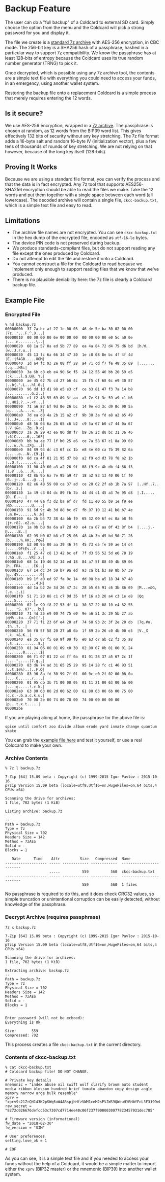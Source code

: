 # Backup Feature

The user can do a "full backup" of a Coldcard to external SD card.
Simply choose the option from the menu and
the Coldcard will pick a strong password for you and display it.

The file we create is a [standard 7z archive](https://en.wikipedia.org/wiki/7z)
with AES-256 encryption, in CBC mode. The 256-bit key is a SHA256 hash of a passphrase,
hashed in a particular way to support 7z compatibility. We know
the passphrase has at least 128-bits of entropy because the Coldcard
uses its true random number generator (TRNG) to pick it.

Once decrypted, which is possible using any 7z archive tool, the
contents are a simple text file with everything you could need to
access your funds, in an emergency, using another wallet system.

Restoring the backup file onto a replacement Coldcard is a simple
process that merely requires entering the 12 words.

## Is it secure?

We use AES-256 encryption, wrapped in a [7z archive](https://en.wikipedia.org/wiki/7z).
The passphrase is chosen at random, as 12 words from the BIP39 word list.  This
gives effectively 132 bits of security without any key stretching.
The 7z file format adds a 16-byte salt and random 16-byte IV
(initialization vector), plus a few tens of thousands of rounds of key stretching.
We are not relying on that however, because of the long key itself
(128-bits).

## Proving It Works

Because we are using a standard file format, you can verify the
process and that the data is in fact encrypted. Any 7z tool that
supports AES256-SHA256 encryption should be able to read the files
we make. Take the 12 words and put them together with a single space
between each word (all lowercase). The decoded archive will contain
a single file, `ckcc-backup.txt`, which is a simple text file and
easy to read.

## Limitations

- The archive file names are not encrypted. You can see `ckcc-backup.txt` in
  the hex dump of the encrypted file, encoded as `utf-16-le` bytes.
- The device PIN code is not preserved during backup.
- We produce standards-compliant files, but do not support reading any
  file except the ones produced by Coldcard.
- Do not attempt to edit the file and restore it onto a Coldcard.
- You cannot construct a file for the Coldcard to read because we implement only
  enough to support reading files that we know that we've produced.
- There is no plausible deniability here: the 7z file is clearly a Coldcard backup file.

## Example File

### Encrypted File

```
% hd backup.7z
00000000  37 7a bc af 27 1c 00 03  46 de 5e ba 30 02 00 00  |7z..'...F.^.0...|
00000010  00 00 00 00 6e 00 00 00  00 00 00 00 e0 5c a0 0e  |....n........\..|
00000020  68 1a 57 0a ed 5b 77 89  ea 4a 84 72 d4 75 d6 bd  |h.W..[w..J.r.u..|
00000030  45 13 fc 6a 66 34 47 30  1e c8 08 8e bc 4f 4f 4d  |E..jf4G0.....OOM|
00000040  1d a4 fc 93 2e 08 ff 28  a4 71 cd f7 fe 48 35 69  |.......(.q...H5i|
00000050  3a 6b c8 eb e4 90 6c f5  24 12 55 40 bb 20 59 e5  |:k....l.$.U@. Y.|
00000060  ae d5 62 7b cd 27 b6 4c  15 f5 cf 68 6c e9 30 87  |..b{.'.L...hl.0.|
00000070  96 dd 1d d1 98 e5 e3 cf  ce b3 81 47 f3 7a 14 b8  |...........G.z..|
00000080  c1 f2 48 55 69 09 3f aa  a5 7e 9f 3c 59 a9 c1 b6  |..HUi.?..~.<Y...|
00000090  71 a6 87 bf 9d 0e 26 bc  14 9e ed 3c d9 0c 90 5a  |q.....&....<...Z|
000000a0  7d ea d8 4a 2b 15 a2 cf  9b 38 3a fd a8 a2 b5 49  |}..J+....8:....I|
000000b0  d8 56 03 6a 26 65 c6 b2  c9 5a 67 b0 c7 44 0a 67  |.V.j&e...Zg..D.g|
000000c0  3a 36 29 43 e6 86 d8 f7  b9 36 2c d8 bc 31 36 46  |:6)C.....6,..16F|
000000d0  bb ba ae 77 1f b0 25 e6  ce 7a 58 67 c1 8a 99 69  |...w..%..zXg...i|
000000e0  84 89 94 dc c3 6f cc 1b  e8 4e 00 ca 7b 39 82 6a  |.....o...N..{9.j|
000000f0  8d ca 4f 81 21 95 d7 b8  a2 f9 ed d3 78 f8 a2 1b  |..O.!.......x...|
00000100  31 00 40 60 a3 a2 26 9f  08 f9 9c 4b db f4 86 f3  |1.@`..&....K....|
00000110  42 8b 9b 6a 7e 95 a9 47  18 a2 83 13 40 06 1f f0  |B..j~..G....@...|
00000120  02 e6 48 59 08 ca 37 ad  ce 28 62 2f ab 1b 7a 97  |..HY..7..(b/..z.|
00000130  1a 49 c3 04 dc 89 fb 7b  44 d4 c1 45 a3 7e 95 d8  |.I.....{D..E.~..|
00000140  47 44 8a f3 d2 ba ef d7  fd 11 e0 55 b9 1e f9 ee  |GD.........U....|
00000150  91 6d 9c 4b 3d 88 bc d7  fb 07 10 12 41 b8 b7 4e  |.m.K=.......A..N|
00000160  6a 2b b4 72 38 4a bb f9  65 32 00 6f ec 0a b8 f6  |j+.r8J..e2.o....|
00000170  1a 0b b8 9a 6a a7 2d 40  e4 ca 07 aa 0f 42 8f b4  |....j.-@.....B..|
00000180  62 95 b0 02 b8 c7 25 06  48 4b 3b d5 bd 50 71 26  |b.....%.HK;..Pq&|
00000190  b2 08 95 00 aa 39 46 74  45 73 e5 fe 59 ae 14 d4  |.....9FtEs..Y...|
000001a0  f1 25 47 c8 13 42 bc ef  7f d3 56 52 5d e6 78 19  |.%G..B....VR].x.|
000001b0  68 1c 19 46 52 34 ed 18  84 a7 5f 88 49 4b 89 06  |h..FR4...._.IK..|
000001c0  67 14 dc 34 59 b7 9a ed  93 ca b1 b3 a9 8b b7 39  |g..4Y..........9|
000001d0  b9 1f a0 ed 97 fa 0c 14  dd 08 ba a5 18 34 b7 48  |.............4.H|
000001e0  4d 1a b2 2e 3d 26 47 2c  28 b5 65 91 c6 3b 86 69  |M...=&G,(.e..;.i|
000001f0  51 71 20 88 c1 c7 0d 35  bf 16 a3 20 a4 c3 1e e8  |Qq ....5... ....|
00000200  02 1e 99 f8 27 53 df 14  30 37 22 08 10 e4 62 55  |....'S..07"...bU|
00000210  71 4d 25 e9 00 74 75 e0  9e a6 51 3c 29 5b 27 ab  |qM%..tu...Q<)['.|
00000220  37 71 f1 23 6f e4 20 af  74 68 93 2c 3f 2e 20 db  |7q.#o. .th.,?. .|
00000230  56 f0 5f 58 20 27 a8 6b  1f 89 2b 26 c0 4b 00 e3  |V._X '.k..+&.K..|
00000240  ea 35 87 f5 69 9f 09 f6  e0 a3 c7 ab c2 f3 35 a8  |.5..i.........5.|
00000250  01 04 06 00 01 09 c0 30  02 00 07 0b 01 00 01 24  |.......0.......$|
00000260  06 f1 07 01 22 cd ff 0a  01 01 28 37 a5 67 2c 1f  |....".....(7.g,.|
00000270  83 d6 74 ad 31 65 25 29  95 14 28 fc c1 46 93 51  |..t.1e%)..(..F.Q|
00000280  83 96 8a fd 30 99 7f 01  00 0c c0 2f 02 00 08 0a  |....0....../....|
00000290  01 95 db 3b 71 00 00 05  01 11 21 00 63 00 6b 00  |...;q.....!.c.k.|
000002a0  63 00 63 00 2d 00 62 00  61 00 63 00 6b 00 75 00  |c.c.-.b.a.c.k.u.|
000002b0  70 00 2e 00 74 00 78 00  74 00 00 00 00 00        |p...t.x.t.....|
000002be
```

If you are playing along at home, the passphrase for the above file is:

    spice until comfort zoo divide album erode yard inmate change quantum skate

You can grab the [example file here](backup.7z) and test it yourself, or use
a real Coldcard to make your own.

### Archive Contents

```
% 7z l backup.7z

7-Zip [64] 15.09 beta : Copyright (c) 1999-2015 Igor Pavlov : 2015-10-16
p7zip Version 15.09 beta (locale=utf8,Utf16=on,HugeFiles=on,64 bits,4 CPUs x64)

Scanning the drive for archives:
1 file, 702 bytes (1 KiB)

Listing archive: backup.7z

--
Path = backup.7z
Type = 7z
Physical Size = 702
Headers Size = 142
Method = 7zAES
Solid = -
Blocks = 1

   Date      Time    Attr         Size   Compressed  Name
------------------- ----- ------------ ------------  ------------------------
                    .....          559          560  ckcc-backup.txt
------------------- ----- ------------ ------------  ------------------------
                                   559          560  1 files
```

No passphrase is required to do this, and it does check CRC32 values, so
simple truncation or unintentional corruption can be easily detected, without
knowledge of the passphrase.


### Decrypt Archive (requires passphrase)

```
7z x backup.7z

7-Zip [64] 15.09 beta : Copyright (c) 1999-2015 Igor Pavlov : 2015-10-16
p7zip Version 15.09 beta (locale=utf8,Utf16=on,HugeFiles=on,64 bits,4 CPUs x64)

Scanning the drive for archives:
1 file, 702 bytes (1 KiB)

Extracting archive: backup.7z
--
Path = backup.7z
Type = 7z
Physical Size = 702
Headers Size = 142
Method = 7zAES
Solid = -
Blocks = 1


Enter password (will not be echoed):
Everything is Ok

Size:       559
Compressed: 702
```

This process creates a file `ckcc-backup.txt` in the current directory.


### Contents of ckcc-backup.txt

```
% cat ckcc-backup.txt
# Coldcard backup file! DO NOT CHANGE.

# Private key details
mnemonic = "index abuse oil swift wolf clarify broom auto student media ribbon blossom hundred brief tomato abandon copy design angle memory narrow urge bulk resemble"
xprv = "xprv9s21ZrQH143K2pSWq6uW4ARspjhHfzVWM1ceM2sPVJWS9QWeuHYRHbYFcL3F3199vUPFE2SpFEhxnZJKQhqbZSZxFkYCt1LJidizB8tqXM6"
raw_secret = "8272c026676defcc53c7307cd7714ee40c06f237f9000030077823457931dec785"

# Firmware version (informational)
fw_date = "2018-02-30"
fw_version = "SIM"

# User preferences
setting.love_ok = 1

# EOF
```

As you can see, it is a simple text file and if you needed to access your funds
without the help of a Coldcard, it would be a simple matter to import either the `xprv`
(BIP32 master) or the mnemonic (BIP39) into another wallet system.

